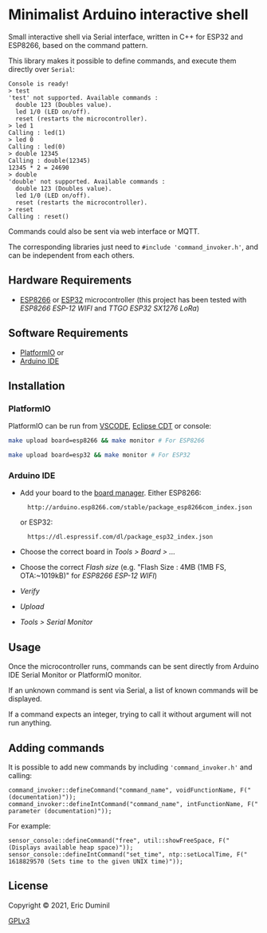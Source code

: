 # Minimalist Arduino interactive shell

Small interactive shell via Serial interface, written in C++ for ESP32 and ESP8266, based on the command pattern.

This library makes it possible to define commands, and execute them directly over `Serial`:

```
Console is ready!
> test
'test' not supported. Available commands :
  double 123 (Doubles value).
  led 1/0 (LED on/off).
  reset (restarts the microcontroller).
> led 1
Calling : led(1)
> led 0
Calling : led(0)
> double 12345 
Calling : double(12345)
12345 * 2 = 24690
> double
'double' not supported. Available commands :
  double 123 (Doubles value).
  led 1/0 (LED on/off).
  reset (restarts the microcontroller).
> reset
Calling : reset()
```

Commands could also be sent via web interface or MQTT.

The corresponding libraries just need to `#include 'command_invoker.h'`, and can be independent from each others.

## Hardware Requirements

* [ESP8266](https://en.wikipedia.org/wiki/ESP8266) or [ESP32](https://en.wikipedia.org/wiki/ESP32) microcontroller (this project has been tested with *ESP8266 ESP-12 WIFI* and *TTGO ESP32 SX1276 LoRa*)

## Software Requirements

* [PlatformIO](https://platformio.org/)
or
* [Arduino IDE](https://www.arduino.cc/en/software)

## Installation


### PlatformIO

PlatformIO can be run from [VSCODE](https://platformio.org/install/ide?install=vscode), [Eclipse CDT](https://www.eclipse.org/cdt/) or console:

```bash
make upload board=esp8266 && make monitor # For ESP8266
```
```bash
make upload board=esp32 && make monitor # For ESP32
```

### Arduino IDE

* Add your board to the [board manager](https://github.com/esp8266/Arduino#installing-with-boards-manager). Either ESP8266:

        http://arduino.esp8266.com/stable/package_esp8266com_index.json

  or ESP32:

        https://dl.espressif.com/dl/package_esp32_index.json

* Choose the correct board in *Tools > Board > ...*
* Choose the correct *Flash size* (e.g. "Flash Size : 4MB (1MB FS, OTA:~1019kB)" for *ESP8266 ESP-12 WIFI*)

* *Verify*
* *Upload*
* *Tools > Serial Monitor*


## Usage

Once the microcontroller runs, commands can be sent directly from Arduino IDE Serial Monitor or PlatformIO monitor.

If an unknown command is sent via Serial, a list of known commands will be displayed.

If a command expects an integer, trying to call it without argument will not run anything.

## Adding commands

It is possible to add new commands by including `'command_invoker.h'` and calling:

    command_invoker::defineCommand("command_name", voidFunctionName, F(" (documentation)"));
    command_invoker::defineIntCommand("command_name", intFunctionName, F(" parameter (documentation)"));

For example:

    sensor_console::defineCommand("free", util::showFreeSpace, F(" (Displays available heap space)"));
    sensor_console::defineIntCommand("set_time", ntp::setLocalTime, F(" 1618829570 (Sets time to the given UNIX time)"));

## License

Copyright © 2021, Eric Duminil

[GPLv3](https://choosealicense.com/licenses/gpl-3.0/)
